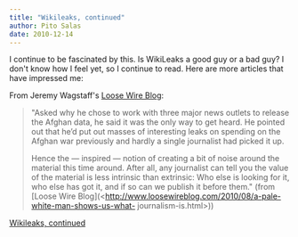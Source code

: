 ```yaml
---
title: "Wikileaks, continued"
author: Pito Salas
date: 2010-12-14
---
```




I continue to be fascinated by this. Is WikiLeaks a good guy or a bad guy? I
don't know how I feel yet, so I continue to read. Here are more articles that
have impressed me:

From Jeremy Wagstaff's [Loose Wire Blog](<http://www.loosewireblog.com>):

> "Asked why he chose to work with three major news outlets to release the
> Afghan data, he said it was the only way to get heard. He pointed out that
> he’d put out masses of interesting leaks on spending on the Afghan war
> previously and hardly a single journalist had picked it up.
>
> Hence the — inspired — notion of creating a bit of noise around the material
> this time around. After all, any journalist can tell you the value of the
> material is less intrinsic than extrinsic: Who else is looking for it, who
> else has got it, and if so can we publish it before them." (from [Loose Wire
> Blog](<http://www.loosewireblog.com/2010/08/a-pale-white-man-shows-us-what-
> journalism-is.html>))


[Wikileaks, continued](None)
